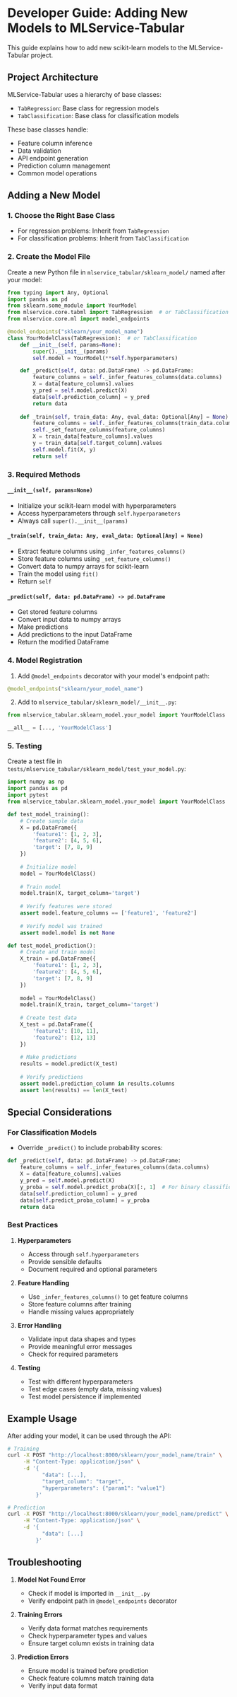 # Developer Guide: Adding New Models to MLService-Tabular

This guide explains how to add new scikit-learn models to the MLService-Tabular project.

## Project Architecture

MLService-Tabular uses a hierarchy of base classes:
- `TabRegression`: Base class for regression models
- `TabClassification`: Base class for classification models

These base classes handle:
- Feature column inference
- Data validation
- API endpoint generation
- Prediction column management
- Common model operations

## Adding a New Model

### 1. Choose the Right Base Class

- For regression problems: Inherit from `TabRegression`
- For classification problems: Inherit from `TabClassification`

### 2. Create the Model File

Create a new Python file in `mlservice_tabular/sklearn_model/` named after your model:

```python
from typing import Any, Optional
import pandas as pd
from sklearn.some_module import YourModel
from mlservice.core.tabml import TabRegression  # or TabClassification
from mlservice.core.ml import model_endpoints

@model_endpoints("sklearn/your_model_name")
class YourModelClass(TabRegression):  # or TabClassification
    def __init__(self, params=None):
        super().__init__(params)
        self.model = YourModel(**self.hyperparameters)

    def _predict(self, data: pd.DataFrame) -> pd.DataFrame:
        feature_columns = self._infer_features_columns(data.columns)
        X = data[feature_columns].values
        y_pred = self.model.predict(X)
        data[self.prediction_column] = y_pred
        return data
        
    def _train(self, train_data: Any, eval_data: Optional[Any] = None):
        feature_columns = self._infer_features_columns(train_data.columns)
        self._set_feature_columns(feature_columns)
        X = train_data[feature_columns].values
        y = train_data[self.target_column].values
        self.model.fit(X, y)
        return self
```

### 3. Required Methods

#### `__init__(self, params=None)`
- Initialize your scikit-learn model with hyperparameters
- Access hyperparameters through `self.hyperparameters`
- Always call `super().__init__(params)`

#### `_train(self, train_data: Any, eval_data: Optional[Any] = None)`
- Extract feature columns using `_infer_features_columns()`
- Store feature columns using `_set_feature_columns()`
- Convert data to numpy arrays for scikit-learn
- Train the model using `fit()`
- Return `self`

#### `_predict(self, data: pd.DataFrame) -> pd.DataFrame`
- Get stored feature columns
- Convert input data to numpy arrays
- Make predictions
- Add predictions to the input DataFrame
- Return the modified DataFrame

### 4. Model Registration

1. Add `@model_endpoints` decorator with your model's endpoint path:
```python
@model_endpoints("sklearn/your_model_name")
```

2. Add to `mlservice_tabular/sklearn_model/__init__.py`:
```python
from mlservice_tabular.sklearn_model.your_model import YourModelClass

__all__ = [..., 'YourModelClass']
```

### 5. Testing

Create a test file in `tests/mlservice_tabular/sklearn_model/test_your_model.py`:

```python
import numpy as np
import pandas as pd
import pytest
from mlservice_tabular.sklearn_model.your_model import YourModelClass

def test_model_training():
    # Create sample data
    X = pd.DataFrame({
        'feature1': [1, 2, 3],
        'feature2': [4, 5, 6],
        'target': [7, 8, 9]
    })
    
    # Initialize model
    model = YourModelClass()
    
    # Train model
    model.train(X, target_column='target')
    
    # Verify features were stored
    assert model.feature_columns == ['feature1', 'feature2']
    
    # Verify model was trained
    assert model.model is not None

def test_model_prediction():
    # Create and train model
    X_train = pd.DataFrame({
        'feature1': [1, 2, 3],
        'feature2': [4, 5, 6],
        'target': [7, 8, 9]
    })
    
    model = YourModelClass()
    model.train(X_train, target_column='target')
    
    # Create test data
    X_test = pd.DataFrame({
        'feature1': [10, 11],
        'feature2': [12, 13]
    })
    
    # Make predictions
    results = model.predict(X_test)
    
    # Verify predictions
    assert model.prediction_column in results.columns
    assert len(results) == len(X_test)
```

## Special Considerations

### For Classification Models

- Override `_predict()` to include probability scores:
```python
def _predict(self, data: pd.DataFrame) -> pd.DataFrame:
    feature_columns = self._infer_features_columns(data.columns)
    X = data[feature_columns].values
    y_pred = self.model.predict(X)
    y_proba = self.model.predict_proba(X)[:, 1]  # For binary classification
    data[self.prediction_column] = y_pred
    data[self.predict_proba_column] = y_proba
    return data
```

### Best Practices

1. **Hyperparameters**
   - Access through `self.hyperparameters`
   - Provide sensible defaults
   - Document required and optional parameters

2. **Feature Handling**
   - Use `_infer_features_columns()` to get feature columns
   - Store feature columns after training
   - Handle missing values appropriately

3. **Error Handling**
   - Validate input data shapes and types
   - Provide meaningful error messages
   - Check for required parameters

4. **Testing**
   - Test with different hyperparameters
   - Test edge cases (empty data, missing values)
   - Test model persistence if implemented

## Example Usage

After adding your model, it can be used through the API:

```bash
# Training
curl -X POST "http://localhost:8000/sklearn/your_model_name/train" \
     -H "Content-Type: application/json" \
     -d '{
           "data": [...],
           "target_column": "target",
           "hyperparameters": {"param1": "value1"}
         }'

# Prediction
curl -X POST "http://localhost:8000/sklearn/your_model_name/predict" \
     -H "Content-Type: application/json" \
     -d '{
           "data": [...]
         }'
```

## Troubleshooting

1. **Model Not Found Error**
   - Check if model is imported in `__init__.py`
   - Verify endpoint path in `@model_endpoints` decorator

2. **Training Errors**
   - Verify data format matches requirements
   - Check hyperparameter types and values
   - Ensure target column exists in training data

3. **Prediction Errors**
   - Ensure model is trained before prediction
   - Check feature columns match training data
   - Verify input data format
